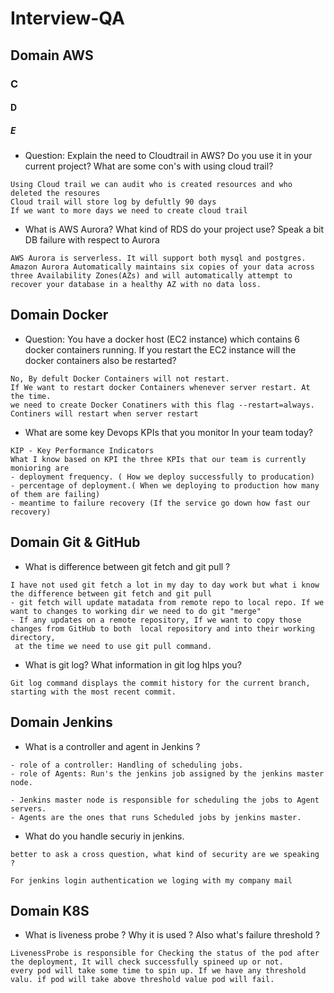 # Interview-QA

## Domain AWS
### C
#### D
##### E

- Question: Explain the need to Cloudtrail in AWS? Do you use it in your current project? What are some con's with using cloud trail?
```
Using Cloud trail we can audit who is created resources and who deleted the resoures 
Cloud trail will store log by defultly 90 days 
If we want to more days we need to create cloud trail
```
- What is AWS Aurora? What kind of RDS do your project use? Speak a bit DB failure with respect to Aurora
```
AWS Aurora is serverless. It will support both mysql and postgres.
Amazon Aurora Automatically maintains six copies of your data across three Availability Zones(AZs) and will automatically attempt to recover your database in a healthy AZ with no data loss.
```


## Domain Docker

- Question: You have a docker host (EC2 instance) which contains 6 docker containers running. If you restart the EC2 instance will the docker containers also be restarted?

```
No, By defult Docker Containers will not restart.
If We want to restart docker Containers whenever server restart. At the time.
we need to create Docker Conatiners with this flag --restart=always.
Continers will restart when server restart
```
- What are some key Devops KPIs that you monitor In your team today?
```
KIP - Key Performance Indicators
What I know based on KPI the three KPIs that our team is currently monioring are
- deployment frequency. ( How we deploy successfully to producation)
- percentage of deployment.( When we deploying to production how many of them are failing)
- meantime to failure recovery (If the service go down how fast our recovery)
```
## Domain Git & GitHub
- What is difference between git fetch and git pull ?
```
I have not used git fetch a lot in my day to day work but what i know the difference between git fetch and git pull
- git fetch will update matadata from remote repo to local repo. If we want to changes to working dir we need to do git "merge"
- If any updates on a remote repository, If we want to copy those changes from GitHub to both  local repository and into their working directory,
 at the time we need to use git pull command.
```
- What is git log? What information in git log hlps you?
```
Git log command displays the commit history for the current branch, starting with the most recent commit.
```
## Domain Jenkins
- What is a controller and agent in Jenkins ?
```
- role of a controller: Handling of scheduling jobs.
- role of Agents: Run's the jenkins job assigned by the jenkins master node.

- Jenkins master node is responsible for scheduling the jobs to Agent servers.
- Agents are the ones that runs Scheduled jobs by jenkins master.

```
- What do you handle securiy in jenkins.
```
better to ask a cross question, what kind of security are we speaking ?

For jenkins login authentication we loging with my company mail
```
## Domain K8S
- What is liveness probe ? Why it is used ? Also what's failure threshold ?
```
LivenessProbe is responsible for Checking the status of the pod after the deployment, It will check successfully spineed up or not.
every pod will take some time to spin up. If we have any threshold valu. if pod will take above threshold value pod will fail.
```


